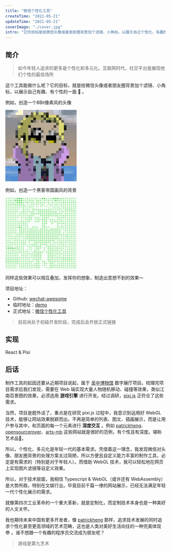 ```yaml
---
title: "微信个性化工具"
createTime: "2021-05-21"
updateTime: "2021-05-21"
coverImage: "./cover.jpg"
intro: "它的目标是给微信头像或者朋友圈背景加个滤镜、小角标，以展示自己个性化、有趣的一面 💅 。"
---
```


## 简介

> 如今年轻人追求的更多是个性化和多元化。互联网时代，社交平台是展现他们个性的最佳场所

这个工具能做什么呢？它的目标，就是给微信头像或者朋友圈背景加个滤镜、小角标，以展示自己有趣、有个性的一面 💅 。

例如，创造一个8Bit像素风的头像

![马赛克](./1.png)

例如，创造一个黑客帝国画风的背景

![黑客帝国](./2.png)

同样这些效果可以相互叠加，发挥你的想象，制造出意想不到的效果～

项目地址：

+ Github: [wechat-awesome](https://github.com/jay4q/wechat-awesome)
+ 临时地址：[demo](https://dev-8gesrxwdc929eef0-1258640577.tcloudbaseapp.com/wa/#/)
+ 正式地址：[微信个性化工具](https://app.jay4q.com/wa/)

> 目前尚处于初级开发阶段，完成后会开放正式链接

## 实现

React & Pixi

## 后话

制作工具的起因还要从近期项目说起，属于 [吴中博物馆](https://wuzhongmuseum.com/) 数字展厅项目。梳理完项目需求后我们发现，需要在 Web 端实现大量人物随机移动、碰撞等效果，类似江南百景图的效果，必须选用 **游戏引擎** 进行开发。经过调研，[pixi.js](https://www.pixijs.com/) 正符合了这些需求。

当然，项目是题外话了，重点是在研究 pixi.js 过程中，我意识到运用好 WebGL 技术，能够让网站效果脱颖而出。不再是简单的列表、图文、插画展示，而是让用户参与其中，和页面的每一个元素进行 **深度交互** 。例如 [patrickheng](https://patrickheng.com/)、[opensourcerover](https://opensourcerover.jpl.nasa.gov/#!/home)、[arts-mb](https://www.arts-mb.com/) 这些网站就是很好的范例，有个性且有深度。堪称艺术品🎨。

所以，个性化、多元化是年轻一代的基本需求。凭借着这一理念，我发现微信对头像、朋友圈背景的处理方案太过简陋，所以方便且自定义能力丰富的制作工具，必定是有需求的（特别是对于年轻人）。而借助 WebGL 技术，我可以轻松地在网页上实现图片滤镜等自定义效果。

所以，对于技术层面，我相信 Typescript & WebGL（或许还有 WebAssembly）是大势所趋，特别在文娱行业。毕竟目前千篇一律的网站展示，已经无法满足年轻一代个性化展示的需求。

就像第四次工业革命的一个重大革新，就是定制化，而定制技术本身也是一种美好的人文关怀。

我也期待未来中国有更多开发者，像 [patrickheng](https://patrickheng.com/) 那样，追求技术发展的同时追求个性化甚至更高领域的艺术范畴，这也是人类对美好生活向往的一种完美体现 😎 。谁不想跟一个有趣的程序员交流成为朋友呢？

> 游戏是第九艺术

